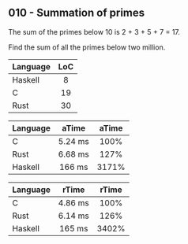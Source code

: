 010 - Summation of primes
-------------------------

The sum of the primes below 10 is 2 + 3 + 5 + 7 = 17.

Find the sum of all the primes below two million.

Language | LoC
--- | :---:
Haskell | 8
C | 19
Rust | 30

Language | aTime | aTime
--- | :---: | :---:
C |   5.24 ms | 100%
Rust |   6.68 ms | 127%
Haskell |    166 ms | 3171%

Language | rTime | rTime
--- | :---: | :---:
C |   4.86 ms | 100%
Rust |   6.14 ms | 126%
Haskell |    165 ms | 3402%

